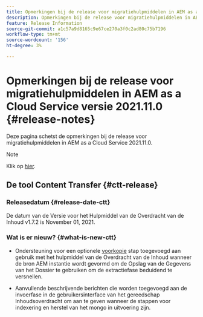 ```yaml
---
title: Opmerkingen bij de release voor migratiehulpmiddelen in AEM as a Cloud Service versie 2021.11.0
description: Opmerkingen bij de release voor migratiehulpmiddelen in AEM as a Cloud Service versie 2021.11.0
feature: Release Information
source-git-commit: a1c57a9d8165c9e67ce270a3f0c2ad80c75b7196
workflow-type: tm+mt
source-wordcount: '156'
ht-degree: 3%

---
```



# Opmerkingen bij de release voor migratiehulpmiddelen in AEM as a Cloud Service versie 2021.11.0 {#release-notes}

Deze pagina schetst de opmerkingen bij de release voor migratiehulpmiddelen in AEM as a Cloud Service 2021.11.0.

>[!NOTE]
>Klik op [hier](https://experienceleague.adobe.com/docs/experience-manager-cloud-service/release-notes/release-notes/release-notes-current.html).

## De tool Content Transfer {#ctt-release}

### Releasedatum {#release-date-ctt}

De datum van de Versie voor het Hulpmiddel van de Overdracht van de Inhoud v1.7.2 is November 01, 2021.

### Wat is er nieuw? {#what-is-new-ctt}

* Ondersteuning voor een optionele [voorkopie](https://experienceleague.adobe.com/docs/experience-manager-cloud-service/moving/cloud-migration/content-transfer-tool/handling-large-content-repositories.html?lang=en) stap toegevoegd aan gebruik met het hulpmiddel van de Overdracht van de Inhoud wanneer de bron AEM instantie wordt gevormd om de Opslag van de Gegevens van het Dossier te gebruiken om de extractiefase beduidend te versnellen.

* Aanvullende beschrijvende berichten die worden toegevoegd aan de invoerfase in de gebruikersinterface van het gereedschap Inhoudsoverdracht om aan te geven wanneer de stappen voor indexering en herstel van het mongo in uitvoering zijn.